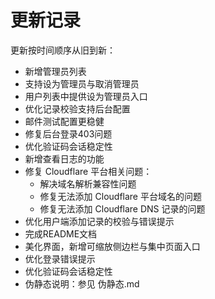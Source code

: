 # 更新记录
更新按时间顺序从旧到新：
- 新增管理员列表
- 支持设为管理员与取消管理员
- 用户列表中提供设为管理员入口
- 优化记录校验支持后台配置
- 邮件测试配置更稳健
- 修复后台登录403问题
- 优化验证码会话稳定性
- 新增查看日志的功能
- 修复 Cloudflare 平台相关问题：
  - 解决域名解析兼容性问题
  - 修复无法添加 Cloudflare 平台域名的问题
  - 修复无法添加 Cloudflare DNS 记录的问题
- 优化用户端添加记录的校验与错误提示
- 完成README文档
- 美化界面，新增可缩放侧边栏与集中页面入口
- 优化登录错误提示
- 优化验证码会话稳定性
- 伪静态说明：参见 伪静态.md